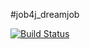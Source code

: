 #job4j_dreamjob

[![Build Status](https://app.travis-ci.com/yuriy-litvinenko/job4j_dreamjob.svg?branch=main)](https://app.travis-ci.com/yuriy-litvinenko/job4j_dreamjob)